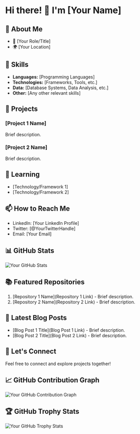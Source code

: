 # Hi there! 👋 I'm [Your Name]

## 🌟 About Me

- 🚀 [Your Role/Title]
- 🌍 [Your Location]
  
## 🔧 Skills

- **Languages:** [Programming Languages]
- **Technologies:** [Frameworks, Tools, etc.]
- **Data:** [Database Systems, Data Analysis, etc.]
- **Other:** [Any other relevant skills]

## 💼 Projects

### [Project 1 Name]

Brief description.

### [Project 2 Name]

Brief description.

## 🌱 Learning

- [Technology/Framework 1]
- [Technology/Framework 2]

## 📫 How to Reach Me

- LinkedIn: [Your LinkedIn Profile]
- Twitter: [@YourTwitterHandle]
- Email: [Your Email]

## 📊 GitHub Stats

![Your GitHub Stats](https://github-readme-stats.vercel.app/api?username=YourGitHubUsername&show_icons=true&count_private=true&hide=contribs,prs)

## 📚 Featured Repositories

1. [Repository 1 Name](Repository 1 Link) - Brief description.
2. [Repository 2 Name](Repository 2 Link) - Brief description.

## 📝 Latest Blog Posts

- [Blog Post 1 Title](Blog Post 1 Link) - Brief description.
- [Blog Post 2 Title](Blog Post 2 Link) - Brief description.

## 🤝 Let's Connect

Feel free to connect and explore projects together!

<!-- Optional: Add GitHub contribution graph -->

## 📈 GitHub Contribution Graph

![Your GitHub Contribution Graph](https://activity-graph.herokuapp.com/graph?username=YourGitHubUsername)

<!-- Optional: Add GitHub trophy stats -->

## 🏆 GitHub Trophy Stats

![Your GitHub Trophy Stats](https://github-profile-trophy.vercel.app/?username=YourGitHubUsername)
